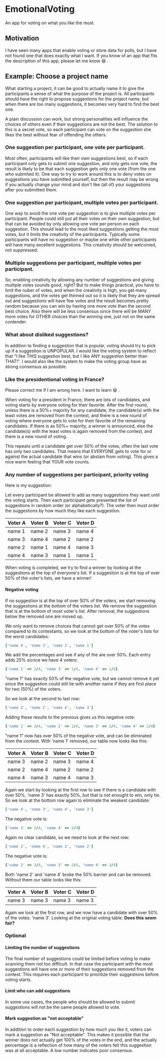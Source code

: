 # EmotionalVoting

An app for voting on what you like the most.

## Motivation

I have seen many apps that enable voting or store data for polls, but I have not found one that does exactly what I want.  If you know of an app that fits the description of this app, please let me know :smile: .

## Example: Choose a project name

What starting a project, it can be good to actually name it to give the participants a sense of what the purpose of the project is.  All participants should have the right to propose suggestions for the project name, but when there are too many suggestions, it becomes very hard to find the best one.

A plain discussion can work, but strong personalities will influence the choices of others even if their suggestions are not the best.  The solution to this is a secret vote, so each participant can vote on the suggestion she likes the best without fear of offending the others.

### One suggestion per participant, one vote per participant.

Most often, participants will like their own suggestions best, so if each participant only gets to submit one suggestion, and only gets one vote, the result is likely to be that each suggestion gets only one vote (from the one who submited it).  One way to try to work around this is to deny votes on suggestions you have submitted yourself, but then the result may be wrong if you actually change your mind and don't like (all of) your suggestions after you submitted them.

### One suggestion per participant, multiple votes per participant.

One way to avoid the one vote per suggestion is to give multiple votes per participant.  People could still put all their votes on their own suggestion, but that can be avoided by only allowing one vote per person on each suggestion.  This should lead to the most liked suggesitons getting the most votes, but it limits the creativity of the participants.  Typically some participants will have no suggestion or maybe one while other participants will have many excellent suggestions.  This creativity should be welcomed, not suppressed.

### Multiple suggestions per participant, multiple votes per participant.

So, enabling creativity by allowing any number of suggestions and giving multiple votes sounds good, right?  But to make things practical, you have to limit the nuber of votes, and when the creativity is high, you get many suggestions, and the votes get thinned out so it is likely that they are spread out and suggestions will have few votes and the result becomes pretty random because you can win by having one more vote than the second best choice.  Also there will be less consensus since there will be MANY more votes for OTHER choices than the winning one, just not on the same contender.

### What about disliked suggestions?

In addition to finding a suggestion that is popular, voting should try to pick up if a suggestion is UNPOPULAR.  I would like the voting system to reflect that "I like THIS suggestion best, but I like ANY suggestion better than THAT!".  I would also like the system to make the voting group have as strong consensus as possible.

### Like the presidentional voting in France?

Please correct me if I am wrong here.  I want to learn :smile: .

When voting for a president in France, there are lots of candidates, and voting starts by everyone voting for their favorite.  After the first round, unless there is a 50%+ majority for any candidate, the candidate(s) with the least votes are removed from the contest, and there is a new round of voting where everyone gets to vote for their favorite of the remaining candidates.  If there is as 50%+ majority, a winner is announced, else the candidate(s) with the least votes is again removed from the contest, and there is a new round of voting.

This repeats until a candidate get over 50% of the votes, often the last vote has only two candidates.  That means that EVERYONE gets to vote for or against the actual candidate that wins (or abstain from voting).  This gives a nice warm feeling that YOUR vote counts.

### Any number of suggestions per participant, priority voting

Here is my suggestion:

Let every participant be allowed to add as many suggestions they want until the voting starts.  Then each participant gets presented the list of suggestions in random order (or alphabetically?).  The voter then must order the suggestions by how much they like each suggestion.

| Voter A | Voter B | Voter C | Voter D |
|---------|---------|---------|---------|
| name 1  | name 2  | name 3  | name 4  |
| name 3  | name 4  | name 2  | name 2  |
| name 2  | name 1  | name 4  | name 3  |
| name 4  | name 3  | name 1  | name 1  |


When voting is completed, we try to find a winner by looking at the suggestions at the top of everyone's list.  If a suggestion is at the top of over 50% of the voter's lists, we have a winner!

#### Negative voting

If no suggestion is at the top of over 50% of the voters, we start removing the suggestions at the bottom of the voters list.  We remove the suggestion that is at the bottom of most voter's list.  After removal, the suggestions below the removed one are moved up.

We only want to remove choices that cannot get over 50% of the votes compared to its contestants, so we look at the bottom of the voter's lists for the worst candidates:

```ruby
['name 4', 'name 3', 'name 1', 'name 1']
```

We add the percentages and see if any of the are over 50%.  Each entry adds 25% sicnce we have 4 voters:

```ruby
{'name 1' => 2/4, 'name 3' => 1/4, 'name 4' => 1/4}
```

"name 1" has exactly 50% of the negative vote, but we cannot remove it yet since the suggestion could still tie with another name if they are first place for two (50%) of the voters.

So we look at the second to last row:

```ruby
['name 2', 'name 1', 'name 4', 'name 3']
```

Adding these results to the previous gives us this negative vote:

```ruby
{'name 1' => 3/4, 'name 2' => 1/4, 'name 3' => 2/4, 'name 4' => 2/4}
```

"name 1" now has over 50% of the negative vote, and can be eliminated from the contest.  With 'name 1' removed, our table now looks like this:

| Voter A | Voter B | Voter C | Voter D |
|---------|---------|---------|---------|
| name 3  | name 2  | name 3  | name 4  |
| name 2  | name 4  | name 2  | name 2  |
| name 4  | name 3  | name 4  | name 3  |

Again we start by looking at the first row to see if there is a candidate with over 50%.  'name 3' has exactly 50%, but that is not enought to win, only tie.  So we look at the bottom row again to eliminate the weakest candidate:

```ruby
['name 4', 'name 3', 'name 4', 'name 3']
```

The negative vote is:

```ruby
{'name 3' => 2/4, 'name 4' => 2/4}
```

Again no clear candidate, so we need to look at the next row:

```ruby
['name 2', 'name 4', 'name 2', 'name 2']
```

The negative vote is:

```ruby
{'name 2' => 3/4, 'name 3' => 2/4, 'name 4' => 3/4}
```
Both 'name 2' and 'name 4' broke the 50% barrier and can be removed.  Without them our table looks like this:

| Voter A | Voter B | Voter C | Voter D |
|---------|---------|---------|---------|
| name 3  | name 3  | name 3  | name 3  |

Again we look at the first row, and we now have a candidate with over 50% of the votes:  'name 3'.  Looking at the original voting table:  **Does this seem fair?**





### Optional

#### Limiting the number of suggestions

The final number of suggestions could be limited before voting to make scanning them not too difficult.  In that case the participant with the most suggestions will have one or more of their suggestions removed from the contest.  This requires each participant to prioritize their suggestions before voting starts.

#### Limit who can add suggestions

In some use cases, the people who should be allowed to submit suggestions will not be the same people allowed to vote.

#### Mark suggestion as "not acceptable"

In addition to order each suggestion by how much you like it, voters can mark a suggestion as "Not acceptable".  This makes it possible that the winner does not actually get 100% of the votes in the end, and the actually percentage is a reflection of how many of the voters felt this suggestion was at all acceptable.  A low number indicates poor consensus.
